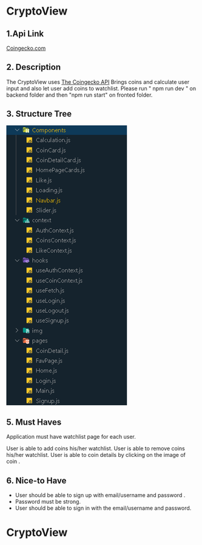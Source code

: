 # CryptoView

## 1.Api  Link 

[Coingecko.com](https://www.coingecko.com/en/api/documentation)



## 2. Description

The CryptoView uses [The Coingecko API](https://www.coingecko.com/en/api) 
Brings coins  and calculate user input and also let user  add coins to watchlist.
Please run  " npm run dev " on backend folder and then "npm run start" on fronted folder.

 
## 3. Structure Tree

![](./Structure.png)





## 5. Must Haves

Application must have  watchlist page for each user.

User is able to add coins his/her    watchlist.
User is able to remove coins his/her   watchlist.
User is able to coin details by clicking on the image of coin .


## 6. Nice-to Have


- User should be able to sign up with email/username and password .
- Password must be strong. 
- User should be able to sign in with the email/username and password.



# CryptoView
